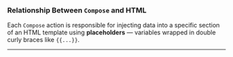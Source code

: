 ###  Relationship Between `Compose` and HTML

Each `Compose` action is responsible for injecting data into a specific section of an HTML template using **placeholders** — variables wrapped in double curly braces like `{{...}}`.

---
